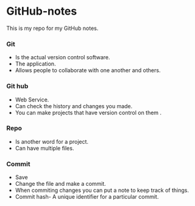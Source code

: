 # GitHub-notes
This is my repo for my GitHub notes.
### Git
* Is the actual version control software.
* The application.
* Allows people to collaborate with one another and others.
### Git hub
* Web Service.
* Can check the history and changes you made.
* You can make projects that have version control on them .
### Repo
* Is another word for a project.
* Can have multiple files.
### Commit
* Save
* Change the file and make a commit.
* When commiting changes you can put a note to keep track of things.
* Commit hash- A unique identifier for a particular commit.

